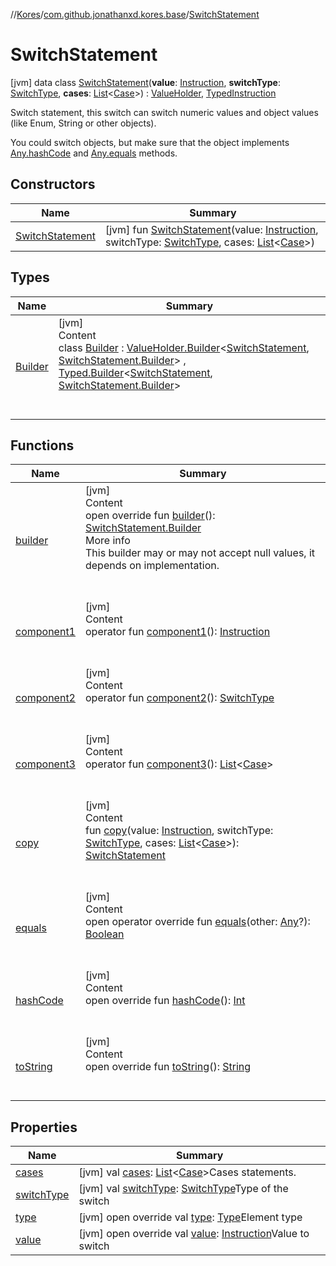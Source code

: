 //[Kores](../../index.md)/[com.github.jonathanxd.kores.base](../index.md)/[SwitchStatement](index.md)



# SwitchStatement  
 [jvm] data class [SwitchStatement](index.md)(**value**: [Instruction](../../com.github.jonathanxd.kores/-instruction/index.md), **switchType**: [SwitchType](../-switch-type/index.md), **cases**: [List](https://kotlinlang.org/api/latest/jvm/stdlib/kotlin.collections/-list/index.html)<[Case](../-case/index.md)>) : [ValueHolder](../-value-holder/index.md), [TypedInstruction](../-typed-instruction/index.md)

Switch statement, this switch can switch numeric values and object values (like Enum, String or other objects).



You could switch objects, but make sure that the object implements [Any.hashCode](../../com.github.jonathanxd.kores.util/-simple-resolver/index.md#%5Bkotlin%2FAny%2FhashCode%2F%23%2FPointingToDeclaration%2F%5D%2FFunctions%2F-1211764316) and [Any.equals](../../com.github.jonathanxd.kores.util/-simple-resolver/index.md#%5Bkotlin%2FAny%2Fequals%2F%23kotlin.Any%3F%2FPointingToDeclaration%2F%5D%2FFunctions%2F-1211764316) methods.

   


## Constructors  
  
|  Name|  Summary| 
|---|---|
| <a name="com.github.jonathanxd.kores.base/SwitchStatement/SwitchStatement/#com.github.jonathanxd.kores.Instruction#com.github.jonathanxd.kores.base.SwitchType#kotlin.collections.List[com.github.jonathanxd.kores.base.Case]/PointingToDeclaration/"></a>[SwitchStatement](-switch-statement.md)| <a name="com.github.jonathanxd.kores.base/SwitchStatement/SwitchStatement/#com.github.jonathanxd.kores.Instruction#com.github.jonathanxd.kores.base.SwitchType#kotlin.collections.List[com.github.jonathanxd.kores.base.Case]/PointingToDeclaration/"></a> [jvm] fun [SwitchStatement](-switch-statement.md)(value: [Instruction](../../com.github.jonathanxd.kores/-instruction/index.md), switchType: [SwitchType](../-switch-type/index.md), cases: [List](https://kotlinlang.org/api/latest/jvm/stdlib/kotlin.collections/-list/index.html)<[Case](../-case/index.md)>)   <br>


## Types  
  
|  Name|  Summary| 
|---|---|
| <a name="com.github.jonathanxd.kores.base/SwitchStatement.Builder///PointingToDeclaration/"></a>[Builder](-builder/index.md)| <a name="com.github.jonathanxd.kores.base/SwitchStatement.Builder///PointingToDeclaration/"></a>[jvm]  <br>Content  <br>class [Builder](-builder/index.md) : [ValueHolder.Builder](../-value-holder/-builder/index.md)<[SwitchStatement](index.md), [SwitchStatement.Builder](-builder/index.md)> , [Typed.Builder](../-typed/-builder/index.md)<[SwitchStatement](index.md), [SwitchStatement.Builder](-builder/index.md)>   <br><br><br>


## Functions  
  
|  Name|  Summary| 
|---|---|
| <a name="com.github.jonathanxd.kores.base/SwitchStatement/builder/#/PointingToDeclaration/"></a>[builder](builder.md)| <a name="com.github.jonathanxd.kores.base/SwitchStatement/builder/#/PointingToDeclaration/"></a>[jvm]  <br>Content  <br>open override fun [builder](builder.md)(): [SwitchStatement.Builder](-builder/index.md)  <br>More info  <br>This builder may or may not accept null values, it depends on implementation.  <br><br><br>
| <a name="com.github.jonathanxd.kores.base/SwitchStatement/component1/#/PointingToDeclaration/"></a>[component1](component1.md)| <a name="com.github.jonathanxd.kores.base/SwitchStatement/component1/#/PointingToDeclaration/"></a>[jvm]  <br>Content  <br>operator fun [component1](component1.md)(): [Instruction](../../com.github.jonathanxd.kores/-instruction/index.md)  <br><br><br>
| <a name="com.github.jonathanxd.kores.base/SwitchStatement/component2/#/PointingToDeclaration/"></a>[component2](component2.md)| <a name="com.github.jonathanxd.kores.base/SwitchStatement/component2/#/PointingToDeclaration/"></a>[jvm]  <br>Content  <br>operator fun [component2](component2.md)(): [SwitchType](../-switch-type/index.md)  <br><br><br>
| <a name="com.github.jonathanxd.kores.base/SwitchStatement/component3/#/PointingToDeclaration/"></a>[component3](component3.md)| <a name="com.github.jonathanxd.kores.base/SwitchStatement/component3/#/PointingToDeclaration/"></a>[jvm]  <br>Content  <br>operator fun [component3](component3.md)(): [List](https://kotlinlang.org/api/latest/jvm/stdlib/kotlin.collections/-list/index.html)<[Case](../-case/index.md)>  <br><br><br>
| <a name="com.github.jonathanxd.kores.base/SwitchStatement/copy/#com.github.jonathanxd.kores.Instruction#com.github.jonathanxd.kores.base.SwitchType#kotlin.collections.List[com.github.jonathanxd.kores.base.Case]/PointingToDeclaration/"></a>[copy](copy.md)| <a name="com.github.jonathanxd.kores.base/SwitchStatement/copy/#com.github.jonathanxd.kores.Instruction#com.github.jonathanxd.kores.base.SwitchType#kotlin.collections.List[com.github.jonathanxd.kores.base.Case]/PointingToDeclaration/"></a>[jvm]  <br>Content  <br>fun [copy](copy.md)(value: [Instruction](../../com.github.jonathanxd.kores/-instruction/index.md), switchType: [SwitchType](../-switch-type/index.md), cases: [List](https://kotlinlang.org/api/latest/jvm/stdlib/kotlin.collections/-list/index.html)<[Case](../-case/index.md)>): [SwitchStatement](index.md)  <br><br><br>
| <a name="kotlin/Any/equals/#kotlin.Any?/PointingToDeclaration/"></a>[equals](../../com.github.jonathanxd.kores.util/-simple-resolver/index.md#%5Bkotlin%2FAny%2Fequals%2F%23kotlin.Any%3F%2FPointingToDeclaration%2F%5D%2FFunctions%2F-1211764316)| <a name="kotlin/Any/equals/#kotlin.Any?/PointingToDeclaration/"></a>[jvm]  <br>Content  <br>open operator override fun [equals](../../com.github.jonathanxd.kores.util/-simple-resolver/index.md#%5Bkotlin%2FAny%2Fequals%2F%23kotlin.Any%3F%2FPointingToDeclaration%2F%5D%2FFunctions%2F-1211764316)(other: [Any](https://kotlinlang.org/api/latest/jvm/stdlib/kotlin/-any/index.html)?): [Boolean](https://kotlinlang.org/api/latest/jvm/stdlib/kotlin/-boolean/index.html)  <br><br><br>
| <a name="kotlin/Any/hashCode/#/PointingToDeclaration/"></a>[hashCode](../../com.github.jonathanxd.kores.util/-simple-resolver/index.md#%5Bkotlin%2FAny%2FhashCode%2F%23%2FPointingToDeclaration%2F%5D%2FFunctions%2F-1211764316)| <a name="kotlin/Any/hashCode/#/PointingToDeclaration/"></a>[jvm]  <br>Content  <br>open override fun [hashCode](../../com.github.jonathanxd.kores.util/-simple-resolver/index.md#%5Bkotlin%2FAny%2FhashCode%2F%23%2FPointingToDeclaration%2F%5D%2FFunctions%2F-1211764316)(): [Int](https://kotlinlang.org/api/latest/jvm/stdlib/kotlin/-int/index.html)  <br><br><br>
| <a name="kotlin/Any/toString/#/PointingToDeclaration/"></a>[toString](../../com.github.jonathanxd.kores.util/-simple-resolver/index.md#%5Bkotlin%2FAny%2FtoString%2F%23%2FPointingToDeclaration%2F%5D%2FFunctions%2F-1211764316)| <a name="kotlin/Any/toString/#/PointingToDeclaration/"></a>[jvm]  <br>Content  <br>open override fun [toString](../../com.github.jonathanxd.kores.util/-simple-resolver/index.md#%5Bkotlin%2FAny%2FtoString%2F%23%2FPointingToDeclaration%2F%5D%2FFunctions%2F-1211764316)(): [String](https://kotlinlang.org/api/latest/jvm/stdlib/kotlin/-string/index.html)  <br><br><br>


## Properties  
  
|  Name|  Summary| 
|---|---|
| <a name="com.github.jonathanxd.kores.base/SwitchStatement/cases/#/PointingToDeclaration/"></a>[cases](cases.md)| <a name="com.github.jonathanxd.kores.base/SwitchStatement/cases/#/PointingToDeclaration/"></a> [jvm] val [cases](cases.md): [List](https://kotlinlang.org/api/latest/jvm/stdlib/kotlin.collections/-list/index.html)<[Case](../-case/index.md)>Cases statements.   <br>
| <a name="com.github.jonathanxd.kores.base/SwitchStatement/switchType/#/PointingToDeclaration/"></a>[switchType](switch-type.md)| <a name="com.github.jonathanxd.kores.base/SwitchStatement/switchType/#/PointingToDeclaration/"></a> [jvm] val [switchType](switch-type.md): [SwitchType](../-switch-type/index.md)Type of the switch   <br>
| <a name="com.github.jonathanxd.kores.base/SwitchStatement/type/#/PointingToDeclaration/"></a>[type](type.md)| <a name="com.github.jonathanxd.kores.base/SwitchStatement/type/#/PointingToDeclaration/"></a> [jvm] open override val [type](type.md): [Type](https://docs.oracle.com/javase/8/docs/api/java/lang/reflect/Type.html)Element type   <br>
| <a name="com.github.jonathanxd.kores.base/SwitchStatement/value/#/PointingToDeclaration/"></a>[value](value.md)| <a name="com.github.jonathanxd.kores.base/SwitchStatement/value/#/PointingToDeclaration/"></a> [jvm] open override val [value](value.md): [Instruction](../../com.github.jonathanxd.kores/-instruction/index.md)Value to switch   <br>

